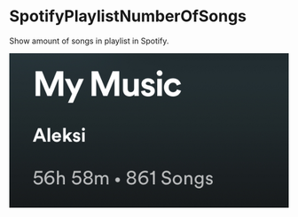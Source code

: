 # SpotifyPlaylistNumberOfSongs

Show amount of songs in playlist in Spotify.

![Alt text](/screenshot.jpg?raw=true "Total duration • Songs")
